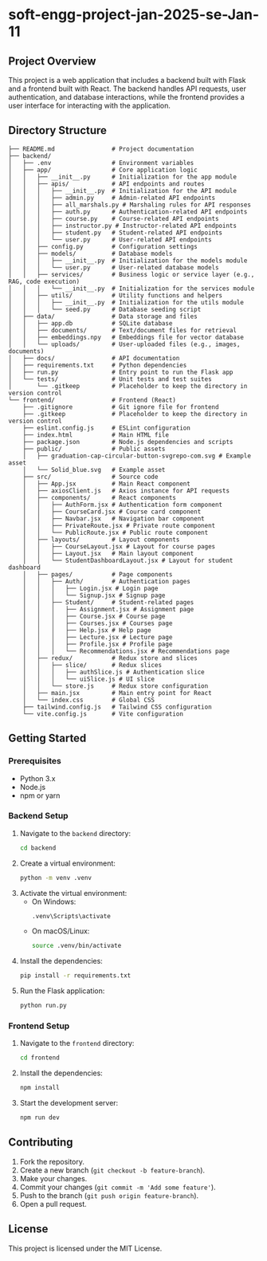 # soft-engg-project-jan-2025-se-Jan-11

## Project Overview
This project is a web application that includes a backend built with Flask and a frontend built with React. The backend handles API requests, user authentication, and database interactions, while the frontend provides a user interface for interacting with the application.

## Directory Structure
```
├── README.md                # Project documentation
├── backend/
│   ├── .env                 # Environment variables
│   ├── app/                 # Core application logic
│   │   ├── __init__.py      # Initialization for the app module
│   │   ├── apis/            # API endpoints and routes
│   │   │   ├── __init__.py  # Initialization for the API module
│   │   │   ├── admin.py     # Admin-related API endpoints
│   │   │   ├── all_marshals.py # Marshaling rules for API responses
│   │   │   ├── auth.py      # Authentication-related API endpoints
│   │   │   ├── course.py    # Course-related API endpoints
│   │   │   ├── instructor.py # Instructor-related API endpoints
│   │   │   ├── student.py   # Student-related API endpoints
│   │   │   └── user.py      # User-related API endpoints
│   │   ├── config.py        # Configuration settings
│   │   ├── models/          # Database models
│   │   │   ├── __init__.py  # Initialization for the models module
│   │   │   └── user.py      # User-related database models
│   │   ├── services/        # Business logic or service layer (e.g., RAG, code execution)
│   │   │   └── __init__.py  # Initialization for the services module
│   │   ├── utils/           # Utility functions and helpers
│   │   │   ├── __init__.py  # Initialization for the utils module
│   │   │   └── seed.py      # Database seeding script
│   ├── data/                # Data storage and files
│   │   ├── app.db           # SQLite database
│   │   ├── documents/       # Text/document files for retrieval
│   │   ├── embeddings.npy   # Embeddings file for vector database
│   │   └── uploads/         # User-uploaded files (e.g., images, documents)
│   ├── docs/                # API documentation
│   ├── requirements.txt     # Python dependencies
│   ├── run.py               # Entry point to run the Flask app
│   └── tests/               # Unit tests and test suites
│       └── .gitkeep         # Placeholder to keep the directory in version control
└── frontend/                # Frontend (React)
    ├── .gitignore           # Git ignore file for frontend
    ├── .gitkeep             # Placeholder to keep the directory in version control
    ├── eslint.config.js     # ESLint configuration
    ├── index.html           # Main HTML file
    ├── package.json         # Node.js dependencies and scripts
    ├── public/              # Public assets
    │   ├── graduation-cap-circular-button-svgrepo-com.svg # Example asset
    │   └── Solid_blue.svg   # Example asset
    ├── src/                 # Source code
    │   ├── App.jsx          # Main React component
    │   ├── axiosClient.js   # Axios instance for API requests
    │   ├── components/      # React components
    │   │   ├── AuthForm.jsx # Authentication form component
    │   │   ├── CourseCard.jsx # Course card component
    │   │   ├── Navbar.jsx   # Navigation bar component
    │   │   ├── PrivateRoute.jsx # Private route component
    │   │   └── PublicRoute.jsx # Public route component
    │   ├── layouts/         # Layout components
    │   │   ├── CourseLayout.jsx # Layout for course pages
    │   │   ├── Layout.jsx   # Main layout component
    │   │   └── StudentDashboardLayout.jsx # Layout for student dashboard
    │   ├── pages/           # Page components
    │   │   ├── Auth/        # Authentication pages
    │   │   │   ├── Login.jsx # Login page
    │   │   │   └── Signup.jsx # Signup page
    │   │   ├── Student/     # Student-related pages
    │   │   │   ├── Assignment.jsx # Assignment page
    │   │   │   ├── Course.jsx # Course page
    │   │   │   ├── Courses.jsx # Courses page
    │   │   │   ├── Help.jsx # Help page
    │   │   │   ├── Lecture.jsx # Lecture page
    │   │   │   ├── Profile.jsx # Profile page
    │   │   │   └── Recommendations.jsx # Recommendations page
    │   ├── redux/           # Redux store and slices
    │   │   ├── slice/       # Redux slices
    │   │   │   ├── authSlice.js # Authentication slice
    │   │   │   └── uiSlice.js # UI slice
    │   │   └── store.js     # Redux store configuration
    │   ├── main.jsx         # Main entry point for React
    │   └── index.css        # Global CSS
    ├── tailwind.config.js   # Tailwind CSS configuration
    └── vite.config.js       # Vite configuration
```

## Getting Started

### Prerequisites
- Python 3.x
- Node.js
- npm or yarn

### Backend Setup
1. Navigate to the `backend` directory:
   ```sh
   cd backend
   ```
2. Create a virtual environment:
   ```sh
   python -m venv .venv
   ```
3. Activate the virtual environment:
   - On Windows:
     ```sh
     .venv\Scripts\activate
     ```
   - On macOS/Linux:
     ```sh
     source .venv/bin/activate
     ```
4. Install the dependencies:
   ```sh
   pip install -r requirements.txt
   ```
5. Run the Flask application:
   ```sh
   python run.py
   ```

### Frontend Setup
1. Navigate to the `frontend` directory:
   ```sh
   cd frontend
   ```
2. Install the dependencies:
   ```sh
   npm install
   ```
3. Start the development server:
   ```sh
   npm run dev
   ```

## Contributing
1. Fork the repository.
2. Create a new branch (`git checkout -b feature-branch`).
3. Make your changes.
4. Commit your changes (`git commit -m 'Add some feature'`).
5. Push to the branch (`git push origin feature-branch`).
6. Open a pull request.

## License
This project is licensed under the MIT License.